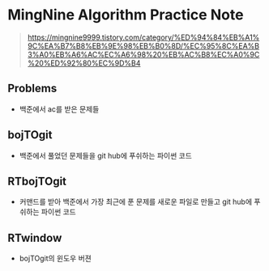 # MingNine Algorithm Practice Note
> https://mingnine9999.tistory.com/category/%ED%94%84%EB%A1%9C%EA%B7%B8%EB%9E%98%EB%B0%8D/%EC%95%8C%EA%B3%A0%EB%A6%AC%EC%A6%98%20%EB%AC%B8%EC%A0%9C%20%ED%92%80%EC%9D%B4

## Problems 
- 백준에서 ac를 받은 문제들

## bojTOgit 
- 백준에서 풀었던 문제들을 git hub에 푸쉬하는 파이썬 코드

## RTbojTOgit 
- 커맨드를 받아 백준에서 가장 최근에 푼 문제를 새로운 파일로 만들고 git hub에 푸쉬하는 파이썬 코드

## RTwindow 
- bojTOgit의 윈도우 버젼
